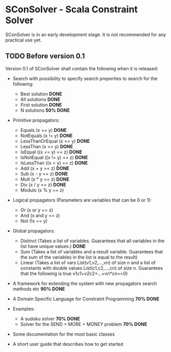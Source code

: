 
SConSolver - Scala Constraint Solver
====================================

SConSolver is in an early development stage. It is not recommended for any practical use yet.

TODO Before version 0.1
-----------------------

Version 0.1 of SConSolver shall contain the following when it is released:

* Search with possibility to specify search properties to search for the following:
  * Best solution **DONE**
  * All solutions **DONE**
  * First solution **DONE**
  * N solutions **50% DONE**

* Primitive propagators:
  * Equals (x == y) **DONE**
  * NotEquals (x != y) **DONE**
  * LessThanOrEqual (x <= y) **DONE**
  * LessThan (x <= y) **DONE**
  * IsEqual ((x == y) == z) **DONE**
  * IsNotEqual ((x != y) == z) **DONE**
  * IsLessThan ((x < y) == z) **DONE**
  * Add (x + y == z) **DONE**
  * Sub (x - y == z) **DONE**
  * Mult (x * y == z) **DONE**
  * Div (x / y == z) **DONE**
  * Modulo (x % y == z)

* Logical propagators (Parameters are variables that can be 0 or 1):
  * Or (x or y == z)
  * And (x and y == z)
  * Not (!x == y)


* Global propagators:
  * Distinct (Takes a list of variables. Guarantees that all variables in the list have unique values.) **DONE**
  * Sum (Takes a list of variables and a result variable. Guarantees that the sum of the variables in the list is equal to the result)
  * Linear (Takes a list of vars List(v1,v2,...,vn) of size n and a list of constants with double values List(c1,c2,...,cn) of size n. Guarantees that the following is true v1*c1+v2*c2+...+vn*cn==0)


* A framework for extending the system with new propagators search methods etc **90% DONE**

* A Domain Specific Language for Constraint Programming **70% DONE**

* Examples:
  * A sudoku solver **70% DONE**
  * Solver for the SEND + MORE + MONEY problem **70% DONE**

* Some documentation for the most basic classes

* A short user guide that describes how to get started